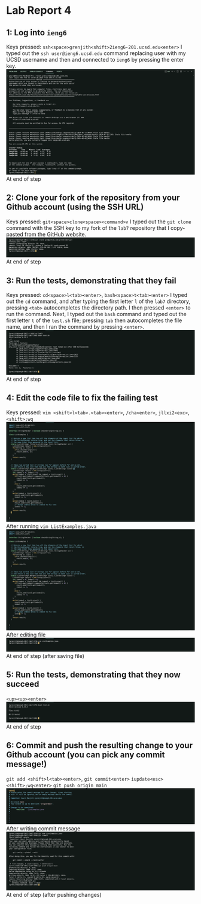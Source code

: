 # Lab Report 4

## 1: Log into `ieng6` 
Keys pressed: `ssh<space>grenjith<shift>2ieng6-201.ucsd.edu<enter>`
I typed out the `ssh user@ieng6.ucsd.edu` command replacing user with my UCSD username and then and connected to `ieng6` by pressing the enter key.
![](/labreport4_screenshots/step1.png) 
At end of step 

## 2: Clone your fork of the repository from your Github account (using the SSH URL) 
Keys pressed: `git<space>clone<space><command>v` 
I typed out the `git clone` command with the SSH key to my fork of the `lab7` repository that I copy-pasted from the GitHub website. 
![](/labreport4_screenshots/step2.png) 
At end of step 

## 3: Run the tests, demonstrating that they fail 
Keys pressed: `cd<space>l<tab><enter>`, `bash<space>t<tab><enter>`
I typed out the `cd` command, and after typing the first letter `l` of the `lab7` directory, pressing `<tab>` autocompletes the directory path. I then pressed `<enter>` to run the command. Next, I typed out the `bash` command and typed out the first letter `t` of the `test.sh` file; pressing `tab` then autocompletes the file name, and then I ran the command by pressing `<enter>`.
![](/labreport4_screenshots/step3.png) 
At end of step 

## 4: Edit the code file to fix the failing test 
Keys pressed: `vim <shift>l<tab>.<tab><enter>`, `/cha<enter>`, `jllxi2<exc>`, `<shift>;wq`
![](/labreport4_screenshots/step4-1.png) 
After running `vim ListExamples.java` 
![](/labreport4_screenshots/step4-2.png) 
After editing file 
![](/labreport4_screenshots/step4-3.png)  
At end of step (after saving file) 

## 5: Run the tests, demonstrating that they now succeed
`<up><up><enter>`
![](/labreport4_screenshots/step5.png) 
At end of step 

## 6: Commit and push the resulting change to your Github account (you can pick any commit message!)
`git add <shift>l<tab><enter>`, `git commit<enter>` `iupdate<esc>` `<shift>;wq<enter>` `git push origin main`
![](/labreport4_screenshots/step5-1.png)  
After writing commit message 
![](/labreport4_screenshots/step5-2.png)  
At end of step (after pushing changes) 